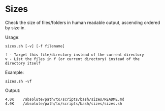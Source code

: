 # Sizes

Check the size of files/folders in human readable output, ascending ordered by size in.

Usage:

```shell script
sizes.sh [-v] [-f filename]

f - Target this file/directory instead of the current directory
v - List the files in f (or current directory) instead of the directory itself
```

Example:
```shell script
sizes.sh -vf
```

Output:

```text
4.0K    /absolute/path/to/scripts/bash/sizes/README.md
4.0K    /absolute/path/to/scripts/bash/sizes/sizes.sh
```
